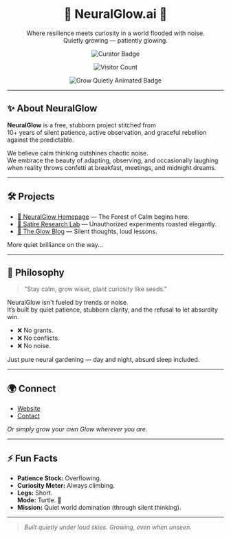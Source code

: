 <h1 align="center">🌿 NeuralGlow.ai 🌿</h1>

<p align="center">
Where resilience meets curiosity in a world flooded with noise.<br>
Quietly growing — patiently glowing.
</p>

<p align="center">
  <img src="https://img.shields.io/badge/Calm%20Curator%20of%20Curiosity-%F0%9F%8C%B1-green?style=for-the-badge" alt="Curator Badge"/>
</p>

<p align="center">
  <img src="https://komarev.com/ghpvc/?username=neuralglow-consulting&label=Visitors&color=2e8b57&style=for-the-badge" alt="Visitor Count"/>
</p>

<p align="center">
  <img src="https://readme-typing-svg.herokuapp.com?font=Fira+Code&pause=1500&color=2E8B57&width=450&lines=Growing+Quietly...;Curiosity+Over+Noise.;NeuralGlow+Always+Expanding." alt="Grow Quietly Animated Badge" />
</p>

--- 

## ✨ About NeuralGlow

**NeuralGlow** is a free, stubborn project stitched from  
10+ years of silent patience, active observation, and graceful rebellion against the predictable.

We believe calm thinking outshines chaotic noise.  
We embrace the beauty of adapting, observing, and occasionally laughing when reality throws confetti at breakfast, meetings, and midnight dreams.

---

## 🛠️ Projects

- [🌳 NeuralGlow Homepage](http://neuralglow.ai/) — The Forest of Calm begins here.
- [🎪 Satire Research Lab](http://neuralglow.ai/satire-journals/) — Unauthorized experiments roasted elegantly.
- [📝 The Glow Blog](http://neuralglow.ai/blog/) — Silent thoughts, loud lessons.

More quiet brilliance on the way...

---

## 🌱 Philosophy

> "Stay calm, grow wiser, plant curiosity like seeds."

NeuralGlow isn't fueled by trends or noise.  
It’s built by quiet patience, stubborn clarity, and the refusal to let absurdity win.

- ❌ No grants.  
- ❌ No conflicts.  
- ❌ No noise.

Just pure neural gardening — day and night, absurd sleep included.

---

## 🌍 Connect

- [Website](https://neuralglow.ai/)
- [Contact](https://neuralglow.ai/contact.html)

_Or simply grow your own Glow wherever you are._

---

## ⚡ Fun Facts

- **Patience Stock:** Overflowing.
- **Curiosity Meter:** Always climbing.
- **Legs:** Short.  
  **Mode:** Turtle. 🐢
- **Mission:** Quiet world domination (through silent thinking).

---

> _Built quietly under loud skies. Growing, even when unseen._
